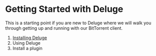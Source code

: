 # Getting Started with Deluge

This is a starting point if you are new to Deluge where we will walk
you through getting up and running with our BitTorrent client.

1. [Installing Deluge](01-install.md)
2. Using Deluge
3. Install a plugin
